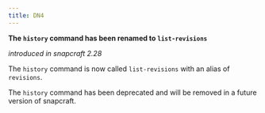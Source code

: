```yaml
---
title: DN4
---
```


**The `history` command has been renamed to `list-revisions`**

_introduced in snapcraft 2.28_

The `history` command is now called `list-revisions` with an alias of `revisions`.

The `history` command has been deprecated and will be removed in a future version
of snapcraft.
